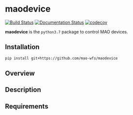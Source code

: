 # maodevice

[![Build Status](https://travis-ci.org/mao-wfs/maodevice.svg?branch=master)](https://travis-ci.org/mao-wfs/maodevice)
[![Documentation Status](https://readthedocs.org/projects/maodevice/badge/?version=latest)](https://maodevice.readthedocs.io/en/latest/?badge=latest)
[![codecov](https://codecov.io/gh/mao-wfs/maodevice/branch/master/graph/badge.svg)](https://codecov.io/gh/mao-wfs/maodevice)

**maodevice** is the `python3.7` package to control MAO devices.


## Installation
```sh
pip install git+https://github.com/mao-wfs/maodevice
```

## Overview


## Description


## Requirements
